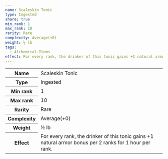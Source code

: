 ```yaml
---
name: Scaleskin Tonic
type: Ingested
share: true
min_rank: 1
max_rank: 10
rarity: Rare
complexity: Average(+0)
weight: ½ lb
tags:
  - Alchemical-Items
effect: For every rank, the drinker of this tonic gains +1 natural armor bonus per 2 ranks for 1 hour per rank.
---
```


<p><span style="overflow-x: auto;"><table><tbody><tr><th>Name</th><td>Scaleskin Tonic</td></tr><tr><th>Type</th><td>Ingested</td></tr><tr><th>Min rank</th><td>1</td></tr><tr><th>Max rank</th><td>10</td></tr><tr><th>Rarity</th><td>Rare</td></tr><tr><th>Complexity</th><td>Average(+0)</td></tr><tr><th>Weight</th><td>½ lb</td></tr><tr><th>Effect</th><td>For every rank, the drinker of this tonic gains +1 natural armor bonus per 2 ranks for 1 hour per rank.</td></tr></tbody></table></span></p>